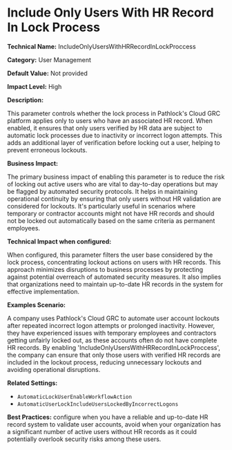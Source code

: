 # Include Only Users With HR Record In Lock Process

**Technical Name:** IncludeOnlyUsersWithHRRecordInLockProccess

**Category:** User Management

**Default Value:** Not provided

**Impact Level:** High

**Description:**

This parameter controls whether the lock process in Pathlock's Cloud GRC platform applies only to users who have an associated HR record. When enabled, it ensures that only users verified by HR data are subject to automatic lock processes due to inactivity or incorrect logon attempts. This adds an additional layer of verification before locking out a user, helping to prevent erroneous lockouts.

**Business Impact:**

The primary business impact of enabling this parameter is to reduce the risk of locking out active users who are vital to day-to-day operations but may be flagged by automated security protocols. It helps in maintaining operational continuity by ensuring that only users without HR validation are considered for lockouts. It's particularly useful in scenarios where temporary or contractor accounts might not have HR records and should not be locked out automatically based on the same criteria as permanent employees.

**Technical Impact when configured:**

When configured, this parameter filters the user base considered by the lock process, concentrating lockout actions on users with HR records. This approach minimizes disruptions to business processes by protecting against potential overreach of automated security measures. It also implies that organizations need to maintain up-to-date HR records in the system for effective implementation.

**Examples Scenario:**

A company uses Pathlock's Cloud GRC to automate user account lockouts after repeated incorrect logon attempts or prolonged inactivity. However, they have experienced issues with temporary employees and contractors getting unfairly locked out, as these accounts often do not have complete HR records. By enabling 'IncludeOnlyUsersWithHRRecordInLockProccess', the company can ensure that only those users with verified HR records are included in the lockout process, reducing unnecessary lockouts and avoiding operational disruptions.

**Related Settings:** 

- `AutomaticLockUserEnableWorkflowAction`
- `AutomaticUserLockIncludeUsersLockedByIncorrectLogons`

**Best Practices:** configure when you have a reliable and up-to-date HR record system to validate user accounts, avoid when your organization has a significant number of active users without HR records as it could potentially overlook security risks among these users.